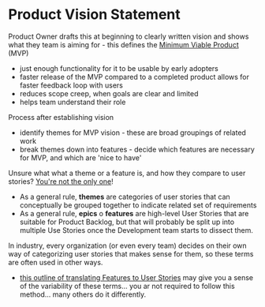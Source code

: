 # Product Vision Statement

Product Owner drafts this at beginning to clearly written vision and shows what they team is aiming for - this defines the [Minimum Viable Product](https://wikipedia.org/Minimum_viable_product) (MVP)

- just enough functionality for it to be usable by early adopters
- faster release of the MVP compared to a completed product allows for faster feedback loop with users
- reduces scope creep, when goals are clear and limited
- helps team understand their role

Process after establishing vision

- identify themes for MVP vision - these are broad groupings of related work
- break themes down into features - decide which features are necessary for MVP, and which are 'nice to have'

Unsure what what a theme or a feature is, and how they compare to user stories? [You're not the only
one](https://groups.google.com/forum/#!topic/scrumalliance/O9mXXSrAQSk)!

- As a general rule, **themes** are categories of user stories that can conceptually be grouped together to indicate related set of requirements
- As a general rule, **epics** o **features** are high-level User Stories that are suitable for Product Backlog, but that will probably be split up into multiple Use Stories once the Development team starts to dissect them.

In industry, every organization (or even every team) decides on their own way of categorizing user stories that makes sense for them, so these terms are often used in other ways.

- [this outline of translating Features to User Stories](http://idiacomputing.com/pub/UserStories) may give you a sense of the variability of these terms... you ar not required to follow this method... many others do it differently.
